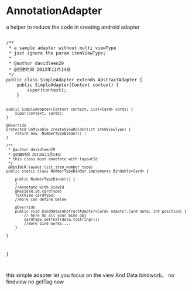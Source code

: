 # AnnotationAdapter
a helper to reduce the code in creating android adapter


 
<code>
/**
 * a sample adapter without multi viewType
 * just ignore the param itemViewType;
 * 
 * @author davidleen29
 * @创建时间 2013年11月14日
 */ 
public class SimpleAdapter extends AbstractAdapter<Card> { 
	public SimpleAdapter(Context context) {
		super(context); 
	}

	public SimpleAdapter(Context context, List<Card> cards) {
		super(context, cards); 
	} 

	@Override
	protected UnMixable createViewHolder(int itemViewType) {
		return new  NumberTypeBinder() ;
	}

	/**
	 * @author davidleen29
	 * @创建时间 2013年11月14日 
	 * this class must annotate with layoutId 
	 */
	 @ResId(R.layout.list_item_number_type)
	public static class NumberTypeBinder implements Bindable<Card> {

		public NumberTypeBinder() {
		}
		//annotate with viewId 
		@ResId(R.id.cardType)
		TextView cardType;
		//more can define below

		@Override
		public void bindData(AbstractAdapter<Card> adapter,Card data, int position) {
			// here do all your bind obj
			cardType.setText(data.toString());
			//more bind works....
		}

	}

}
 


</code>


this simple adapter  let you focus on the view And Data bindwork。
no findview  no getTag now


